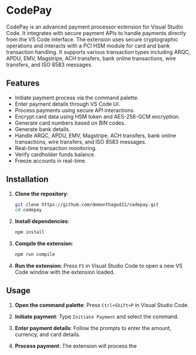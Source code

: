 # CodePay

CodePay is an advanced payment processor extension for Visual Studio Code. It integrates with secure payment APIs to handle payments directly from the VS Code interface. The extension uses secure cryptographic operations and interacts with a PCI HSM module for card and bank transaction handling. It supports various transaction types including ARQC, APDU, EMV, Magstripe, ACH transfers, bank online transactions, wire transfers, and ISO 8583 messages.

## Features

- Initiate payment process via the command palette.
- Enter payment details through VS Code UI.
- Process payments using secure API interactions.
- Encrypt card data using HSM token and AES-256-GCM encryption.
- Generate card numbers based on BIN codes.
- Generate bank details.
- Handle ARQC, APDU, EMV, Magstripe, ACH transfers, bank online transactions, wire transfers, and ISO 8583 messages.
- Real-time transaction monitoring.
- Verify cardholder funds balance.
- Freeze accounts in real-time.

## Installation

1. **Clone the repository**:
   ```sh
   git clone https://github.com/demonthagod11/codepay.git
   cd codepay
   ```

2. **Install dependencies**:
   ```sh
   npm install
   ```

3. **Compile the extension**:
   ```sh
   npm run compile
   ```

4. **Run the extension**:
   Press `F5` in Visual Studio Code to open a new VS Code window with the extension loaded.

## Usage

1. **Open the command palette**:
   Press `Ctrl+Shift+P` in Visual Studio Code.

2. **Initiate payment**:
   Type `Initiate Payment` and select the command.

3. **Enter payment details**:
   Follow the prompts to enter the amount, currency, and card details.

4. **Process payment**:
   The extension will process the